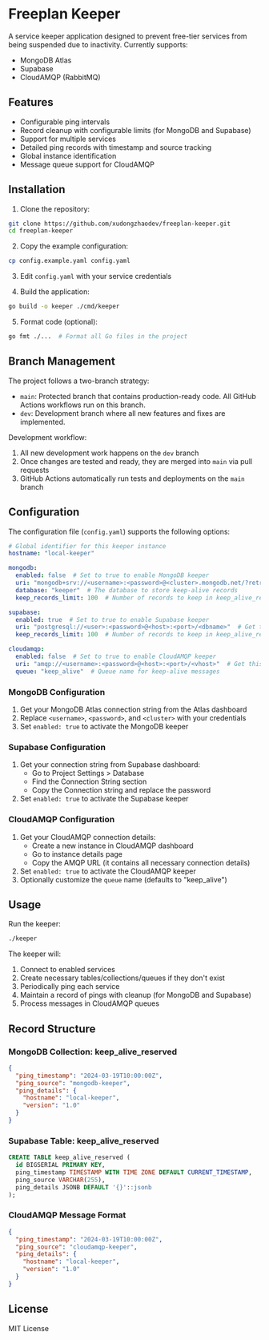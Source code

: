 # Freeplan Keeper

A service keeper application designed to prevent free-tier services from being suspended due to inactivity. Currently supports:
- MongoDB Atlas
- Supabase
- CloudAMQP (RabbitMQ)

## Features

- Configurable ping intervals
- Record cleanup with configurable limits (for MongoDB and Supabase)
- Support for multiple services
- Detailed ping records with timestamp and source tracking
- Global instance identification
- Message queue support for CloudAMQP

## Installation

1. Clone the repository:
```bash
git clone https://github.com/xudongzhaodev/freeplan-keeper.git
cd freeplan-keeper
```

2. Copy the example configuration:
```bash
cp config.example.yaml config.yaml
```

3. Edit `config.yaml` with your service credentials

4. Build the application:
```bash
go build -o keeper ./cmd/keeper
```

5. Format code (optional):
```bash
go fmt ./...  # Format all Go files in the project
```

## Branch Management

The project follows a two-branch strategy:

- `main`: Protected branch that contains production-ready code. All GitHub Actions workflows run on this branch.
- `dev`: Development branch where all new features and fixes are implemented.

Development workflow:
1. All new development work happens on the `dev` branch
2. Once changes are tested and ready, they are merged into `main` via pull requests
3. GitHub Actions automatically run tests and deployments on the `main` branch

## Configuration

The configuration file (`config.yaml`) supports the following options:

```yaml
# Global identifier for this keeper instance
hostname: "local-keeper"

mongodb:
  enabled: false  # Set to true to enable MongoDB keeper
  uri: "mongodb+srv://<username>:<password>@<cluster>.mongodb.net/?retryWrites=true&w=majority"
  database: "keeper"  # The database to store keep-alive records
  keep_records_limit: 100  # Number of records to keep in keep_alive_reserved collection

supabase:
  enabled: true  # Set to true to enable Supabase keeper
  uri: "postgresql://<user>:<password>@<host>:<port>/<dbname>"  # Get this from Supabase connection string
  keep_records_limit: 100  # Number of records to keep in keep_alive_reserved table

cloudamqp:
  enabled: false  # Set to true to enable CloudAMQP keeper
  uri: "amqp://<username>:<password>@<host>:<port>/<vhost>"  # Get this from CloudAMQP instance details
  queue: "keep_alive"  # Queue name for keep-alive messages
```

### MongoDB Configuration

1. Get your MongoDB Atlas connection string from the Atlas dashboard
2. Replace `<username>`, `<password>`, and `<cluster>` with your credentials
3. Set `enabled: true` to activate the MongoDB keeper

### Supabase Configuration

1. Get your connection string from Supabase dashboard:
   - Go to Project Settings > Database
   - Find the Connection String section
   - Copy the Connection string and replace the password
2. Set `enabled: true` to activate the Supabase keeper

### CloudAMQP Configuration

1. Get your CloudAMQP connection details:
   - Create a new instance in CloudAMQP dashboard
   - Go to instance details page
   - Copy the AMQP URL (it contains all necessary connection details)
2. Set `enabled: true` to activate the CloudAMQP keeper
3. Optionally customize the `queue` name (defaults to "keep_alive")

## Usage

Run the keeper:
```bash
./keeper
```

The keeper will:
1. Connect to enabled services
2. Create necessary tables/collections/queues if they don't exist
3. Periodically ping each service
4. Maintain a record of pings with cleanup (for MongoDB and Supabase)
5. Process messages in CloudAMQP queues

## Record Structure

### MongoDB Collection: keep_alive_reserved
```json
{
  "ping_timestamp": "2024-03-19T10:00:00Z",
  "ping_source": "mongodb-keeper",
  "ping_details": {
    "hostname": "local-keeper",
    "version": "1.0"
  }
}
```

### Supabase Table: keep_alive_reserved
```sql
CREATE TABLE keep_alive_reserved (
  id BIGSERIAL PRIMARY KEY,
  ping_timestamp TIMESTAMP WITH TIME ZONE DEFAULT CURRENT_TIMESTAMP,
  ping_source VARCHAR(255),
  ping_details JSONB DEFAULT '{}'::jsonb
);
```

### CloudAMQP Message Format
```json
{
  "ping_timestamp": "2024-03-19T10:00:00Z",
  "ping_source": "cloudamqp-keeper",
  "ping_details": {
    "hostname": "local-keeper",
    "version": "1.0"
  }
}
```

## License

MIT License